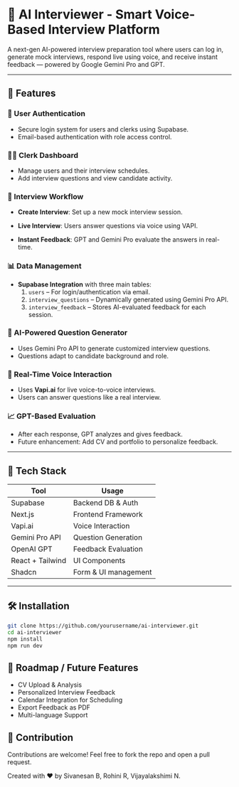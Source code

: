 # 🤖 AI Interviewer - Smart Voice-Based Interview Platform

A next-gen AI-powered interview preparation tool where users can log in, generate mock interviews, respond live using voice, and receive instant feedback — powered by Google Gemini Pro and GPT.

---

## 🧭 Features

### 🔐 User Authentication
- Secure login system for users and clerks using Supabase.
- Email-based authentication with role access control.

### 🧑‍💼 Clerk Dashboard
- Manage users and their interview schedules.
- Add interview questions and view candidate activity.

### 🎯 Interview Workflow
- **Create Interview**: Set up a new mock interview session.

- **Live Interview**: Users answer questions via voice using VAPI.
- **Instant Feedback**: GPT and Gemini Pro evaluate the answers in real-time.

### 📊 Data Management
- **Supabase Integration** with three main tables:
  1. `users` – For login/authentication via email.
  2. `interview_questions` – Dynamically generated using Gemini Pro API.
  3. `interview_feedback` – Stores AI-evaluated feedback for each session.

### 🧠 AI-Powered Question Generator
- Uses Gemini Pro API to generate customized interview questions.
- Questions adapt to candidate background and role.

### 🎤 Real-Time Voice Interaction
- Uses **Vapi.ai** for live voice-to-voice interviews.
- Users can answer questions like a real interview.

### 📈 GPT-Based Evaluation
- After each response, GPT analyzes and gives feedback.
- Future enhancement: Add CV and portfolio to personalize feedback.

---

## 🔧 Tech Stack

| Tool | Usage |
|------|-------|
| Supabase | Backend DB & Auth |
| Next.js | Frontend Framework |
| Vapi.ai | Voice Interaction |
| Gemini Pro API | Question Generation |
| OpenAI GPT | Feedback Evaluation |
| React + Tailwind | UI Components |
| Shadcn | Form & UI management |

---

## 🛠️ Installation

```bash
git clone https://github.com/yourusername/ai-interviewer.git
cd ai-interviewer
npm install
npm run dev
```

## 📌 Roadmap / Future Features

- CV Upload & Analysis
- Personalized Interview Feedback
- Calendar Integration for Scheduling
- Export Feedback as PDF
- Multi-language Support

## 🙌 Contribution
Contributions are welcome! Feel free to fork the repo and open a pull request.


Created with ❤️ by Sivanesan B, Rohini R, Vijayalakshimi N.



